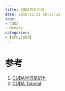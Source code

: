 ```yaml
---
title: CUDA内存介绍
date: 2018-12-21 18:27:11
tags:
- CUDA
- Memory
categories:
- [GPU,CUDA]
---
```




# 参考
1. [CUDA学习笔记九](https://blog.csdn.net/langb2014/article/details/51348616)
2. [CUDA Tutorial](https://jhui.github.io/2017/03/06/CUDA/)
